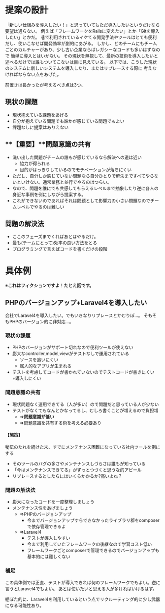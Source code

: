 # 提案の設計

「新しい仕組みを導入したい！」と思っていてもただ導入したいというだけなら要望は通らない。
例えば「フレームワークをRailsに変えたい」とか「Gitを導入したい」とかだ。
巷で利用されているイケてる開発手法やツールはとても便利だし、使いこなせば開発効率が劇的にあがる。
しかし、どのチームにもチームごとのカルチャーがあり、少し古い企業ならばレガシーなコードも多いはずなので
簡単に導入とはいかない。
その現状を無視して、最新の技術を導入したいと述べるだけでは誰もついてこないは目に見えている。
以下では、こうした現状のシステムに新しいシステムを導入したり、またはリプレースする際に
考えなければならない点をあげた。

前置きは長かったが考えるべき点は3つ。

## 現状の課題

- 現状抱えている課題をあげる
- 自分が抱えている問題でも誰かが感じている問題でもよい
- 課題なしに提案はありえない

## **【重要】**問題意識の共有

- 洗い出した問題がチームの誰もが感じているなら解決への道は近い
    - 協力が得られる
    - 目的がはっきりしているのでモチベーションが落ちにくい
- ただし、自分しか感じていない問題なら自分ひとりで解決まですべてやらないといけない。通常業務と並行でやるのはつらい。
- なので、問題を誰にでも共感してもらえるレベルまで抽象したり逆に各人の身近な事例を例にしながら提案する。
- これができないのであればそれは問題として影響力の小さい問題なのでチームレベルでやるのは難しい

## 問題の解決法

- ここのフェーズまでくればあとはやるだけ。
- 最も(チームにとって)効率の良い方法をとる
- プログラミングで言えばコードを書くだけの段階

# 具体例

※**これはフィクションですよ！たとえ話です。**

## PHPのバージョンアップ+Laravel4を導入したい

会社でLaravel4を導入したい。でもいきなりリプレースとかむりぽ...。
そもそもPHPのバージョン的に非対応...。

### 現状の課題

- PHPのバージョンがサポート切れなので便利ツールが使えない
- 膨大なcontroller,model,viewがテストなしで運用されている
    - ソースを追いにくい
    - 属人的なアプリが生まれる
- テストを考慮してコードが書かれていないのでテストコードが書きにくい+導入しにくい

### 問題意識の共有

- 現状問題なく運用できてる（人が多い）ので問題だと思っている人が少ない
- テストがなくてもなんとかなってるし、むしろ書くことが増えるので負担増
    - =>**問題意識が低い**
    - =>問題意識を共有する術を考える必要あり

#### **【施策】**
秘伝のたれを続けた末、すでにメンテナンス困難になっている社内ツールを例にする

- そのツールのバグの多さやメンテナンスしづらさは誰もが知っている
- 「今はメンテナンスできてる」がずっとつづくと思うな的アピール
- リプレースするとしたらにはいくらかかるか?高いよね？

### 問題の解決法

- 膨大になったコードを一度整理しましょう
- メンテナンス性をあげましょう
    - =>PHPのバージョンアップ
        - 今までバージョンアップすらできなかったライブラリ郡をcomposerで依存管理できるよ
    - =>Laravel4
        - テストが導入しやすい
        - 今まで利用していたフレームワークの後継なので学習コスト低い
        - フレームワークごとcomposerで管理できるのでバージョンアップも基本的には難しくない

### 補足

この具体例では正直、テストが導入できれば何のフレームワークでもよい。逆に言うとLaravel4でもよい。
あとは使いたいと思える人が多ければいけるはず。

棚ぼた的に、Laravel4を利用しているという点でリクルーティング的に少し武器になる可能性あり。